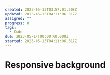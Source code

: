 ```yaml
---
created: 2023-05-13T03:57:01.208Z
updated: 2023-05-13T04:11:06.317Z
assigned: ""
progress: 0
tags:
  - Code
due: 2023-05-14T00:00:00.000Z
started: 2023-05-13T04:11:06.317Z
---
```


# Responsive background
